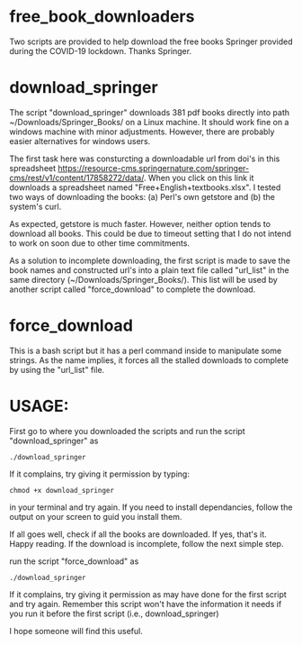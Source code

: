 # free_book_downloaders

Two scripts are provided to help download the free books Springer provided during the COVID-19 lockdown. Thanks Springer.

# download_springer

The script "download_springer"  downloads  381 pdf books directly into path ~/Downloads/Springer_Books/ on a Linux machine. It should work fine on a windows machine with minor adjustments. However, there are probably easier alternatives for windows users. 

The first task here was consturcting a downloadable url from doi's in this spreadsheet https://resource-cms.springernature.com/springer-cms/rest/v1/content/17858272/data/. When you click on this link it downloads a spreadsheet named "Free+English+textbooks.xlsx". I tested two ways of downloading the books: (a) Perl's own getstore  and  (b) the system's curl.

As expected, getstore is much faster. However, neither option tends to download all books. This could be due to timeout setting that I do not intend to work on soon due to other time commitments.

As a solution to incomplete downloading, the first script is made to save the book names and constructed url's into a plain text file called "url_list" in the same directory (~/Downloads/Springer_Books/). This list will be used by another script called  "force_download" to complete the download.

# force_download
This is a bash script but it has a perl command inside to manipulate some strings. As the name implies, it forces all the stalled downloads to complete by using the "url_list" file. 

# USAGE: 
First go to where you downloaded the scripts and run the script "download_springer" as
```
./download_springer
```
If it complains, try giving it permission by typing:  
```
chmod +x download_springer 
```
in your terminal and try again. 
If you need to install dependancies, follow the output on your screen to guid you install them.

If all goes well, check if all the books are downloaded. If yes, that's it. Happy reading. If the download is incomplete, follow the next simple step.

run the script "force_download" as
```
./download_springer
```
If it complains, try giving it permission as  may have done for the first script and try again.
Remember this script won't have the information it needs if you run it before the first script (i.e., download_springer)

I hope someone will find this useful. 
